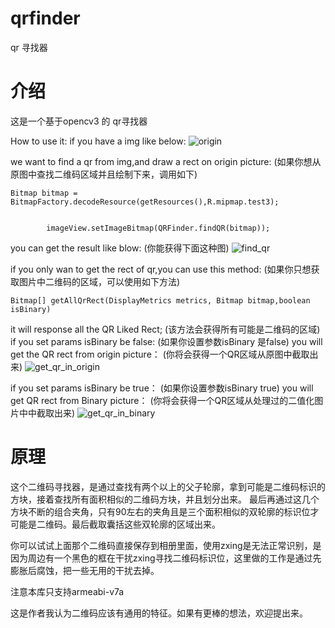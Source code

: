 # qrfinder
qr 寻找器

# 介绍
这是一个基于opencv3 的 qr寻找器

How to use it:
if you have a img like below:
![origin](./img/origin.jpg)

we want to find a qr from img,and draw a rect on origin picture:
(如果你想从原图中查找二维码区域并且绘制下来，调用如下)
```
Bitmap bitmap = BitmapFactory.decodeResource(getResources(),R.mipmap.test3);


        imageView.setImageBitmap(QRFinder.findQR(bitmap));
```
you can get the result like blow:
(你能获得下面这种图)
![find_qr](./img/find_qr.jpg)

if you only wan to get the rect of qr,you can use this method:
(如果你只想获取图片中二维码的区域，可以使用如下方法)
```
Bitmap[] getAllQrRect(DisplayMetrics metrics, Bitmap bitmap,boolean isBinary)
```

it will response all the QR Liked Rect;
(该方法会获得所有可能是二维码的区域)
if you set params isBinary be false:
(如果你设置参数isBinary 是false)
you will get the QR rect from origin picture：
(你将会获得一个QR区域从原图中截取出来)
![get_qr_in_origin](./img/get_qr_in_origin.jpg)


if you set params isBinary be true：
(如果你设置参数isBinary true)
you will get QR rect from Binary picture：
(你将会获得一个QR区域从处理过的二值化图片中中截取出来)
![get_qr_in_binary](/img/get_qr_in_binary.png)

# 原理
这个二维码寻找器，是通过查找有两个以上的父子轮廓，拿到可能是二维码标识的方块，接着查找所有面积相似的二维码方块，并且划分出来。
最后再通过这几个方块不断的组合夹角，只有90左右的夹角且是三个面积相似的双轮廓的标识位才可能是二维码。最后截取囊括这些双轮廓的区域出来。

你可以试试上面那个二维码直接保存到相册里面，使用zxing是无法正常识别，是因为周边有一个黑色的框在干扰zxing寻找二维码标识位，这里做的工作是通过先膨胀后腐蚀，把一些无用的干扰去掉。

注意本库只支持armeabi-v7a

这是作者我认为二维码应该有通用的特征。如果有更棒的想法，欢迎提出来。
